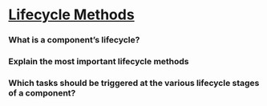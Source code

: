 # [Lifecycle Methods][def]

### What is a component’s lifecycle?

### Explain the most important lifecycle methods

### Which tasks should be triggered at the various lifecycle stages of a component?


[def]: https://www.theodinproject.com/lessons/node-path-javascript-lifecycle-methods#knowledge-check